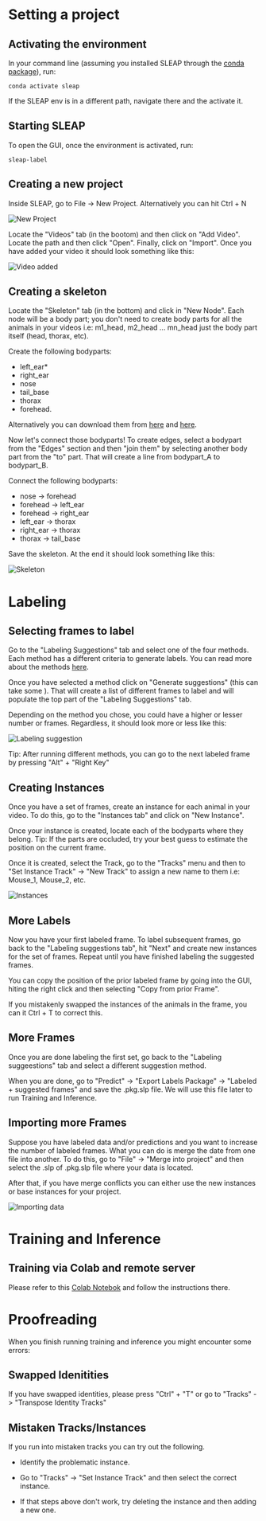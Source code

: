 # Setting a project

## Activating the environment

In your command line (assuming you installed SLEAP through the [conda package](https://github.com/rdiazrincon/SLEAP_workshop/blob/master/Instructions.md#from-a-conda-package-recommended-method)), run:

~~~
conda activate sleap
~~~

If the SLEAP env is in a different path, navigate there and the activate it.

## Starting SLEAP

To open the GUI, once the environment is activated, run:
~~~
sleap-label
~~~

## Creating a new project

Inside SLEAP, go to File -> New Project. Alternatively you can hit Ctrl + N

![New Project](Images/01.jpg)

Locate the "Videos" tab (in the bootom) and then click on "Add Video". Locate the path and then click "Open". Finally, click on "Import". Once you have added your video it should look something like this:

![Video added](Images/02.jpg)

## Creating a skeleton

Locate the "Skeleton" tab (in the bottom) and click in "New Node". Each node will be a body part; you don't need to create body parts for all the animals in your videos i.e: m1_head, m2_head ... mn_head just the body part itself (head, thorax, etc). 

Create the following bodyparts: 

* left_ear*
* right_ear
* nose
* tail_base 
* thorax 
* forehead. 

Alternatively you can download them from [here](https://github.com/rdiazrincon/SLEAP_workshop/blob/master/examples/skeleton_1.json) and [here](https://github.com/rdiazrincon/SLEAP_workshop/blob/master/examples/skeleton_2.json).

Now let's connect those bodyparts! To create edges, select a bodypart from the "Edges" section and then "join them" by selecting another body part from the "to" part. That will create a line from bodypart_A to bodypart_B.

Connect the following bodyparts:

* nose -> forehead
* forehead -> left_ear
* forehead -> right_ear
* left_ear -> thorax
* right_ear -> thorax
* thorax -> tail_base

Save the skeleton. At the end it should look something like this:

![Skeleton](Images/03.jpg)

# Labeling

## Selecting frames to label

Go to the "Labeling Suggestions" tab and select one of the four methods. Each method has a different criteria to generate labels. You can read more about the methods [here](https://sleap.ai/guides/gui.html#suggestion-methods).

Once you have selected a method click on "Generate suggestions" (this can take some ). That will create a list of different frames to label and will populate the top part of the "Labeling Suggestions" tab.

Depending on the method you chose, you could have a higher or lesser number or frames. Regardless, it should look more or less like this:

![Labeling suggestion](Images/04.jpg)

Tip: After running different methods, you can go to the next labeled frame by pressing "Alt" +  "Right Key"

## Creating Instances

Once you have a set of frames, create an instance for each animal in your video. To do this, go to the "Instances tab" and click on "New Instance".

Once your instance is created, locate each of the bodyparts where they belong. Tip: If the parts are occluded, try your best guess to estimate the position on the current frame.

Once it is created, select the Track, go to the "Tracks" menu and then to "Set Instance Track" -> "New Track" to assign a new name to them i.e: Mouse_1, Mouse_2, etc.

![Instances](Images/05.jpg)

## More Labels

Now you have your first labeled frame. To label subsequent frames, go back to the "Labeling suggestions tab", hit "Next" and create new instances for the set of frames. Repeat until you have finished labeling the suggested frames.

You can copy the position of the prior labeled frame by going into the GUI, hiting the right click and then selecting "Copy from prior Frame".

If you mistakenly swapped the instances of the animals in the frame, you can it Ctrl + T to correct this.

## More Frames

Once you are done labeling the first set, go back to the "Labeling suggeestions" tab and select a different suggestion method.

When you are done, go to "Predict" -> "Export Labels Package" -> "Labeled + suggested frames" and save the .pkg.slp file. We will use this file later to run Training and Inference.

## Importing more Frames

Suppose you have labeled data and/or predictions and you want to increase the number of labeled frames. What you can do is merge the date from one file into another. To do this, go to "File" -> "Merge into project" and then select the .slp of .pkg.slp file where your data is located. 

After that, if you have merge conflicts you can either use the new instances or base instances for your project.

![Importing data](Images/06.jpg)

# Training and Inference

## Training via Colab and remote server

Please refer to this [Colab Notebok](https://github.com/rdiazrincon/SLEAP_workshop/blob/master/Training_and_inference.ipynb) and follow the instructions there.

# Proofreading

When you finish running training and inference you might encounter some errors:

## Swapped Idenitities

If you have swapped identities, please press "Ctrl" + "T" or go to "Tracks" -> "Transpose Identity Tracks"

## Mistaken Tracks/Instances

If you run into mistaken tracks you can try out the following.

* Identify the problematic instance.

* Go to "Tracks" -> "Set Instance Track" and then select the correct instance.

* If that steps above don't work, try deleting the instance and then adding a new one.